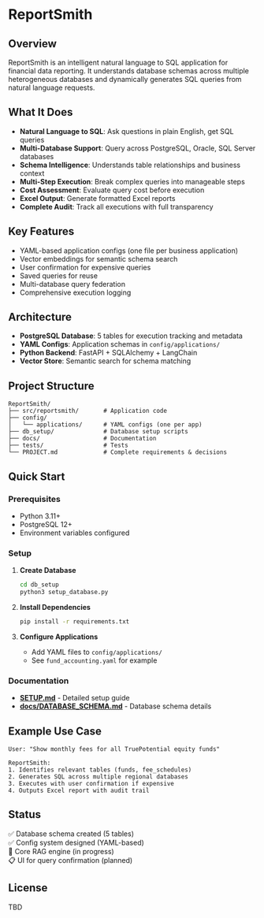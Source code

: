 # ReportSmith

## Overview
ReportSmith is an intelligent natural language to SQL application for financial data reporting. It understands database schemas across multiple heterogeneous databases and dynamically generates SQL queries from natural language requests.

## What It Does
- **Natural Language to SQL**: Ask questions in plain English, get SQL queries
- **Multi-Database Support**: Query across PostgreSQL, Oracle, SQL Server databases
- **Schema Intelligence**: Understands table relationships and business context
- **Multi-Step Execution**: Break complex queries into manageable steps
- **Cost Assessment**: Evaluate query cost before execution
- **Excel Output**: Generate formatted Excel reports
- **Complete Audit**: Track all executions with full transparency

## Key Features
- YAML-based application configs (one file per business application)
- Vector embeddings for semantic schema search
- User confirmation for expensive queries
- Saved queries for reuse
- Multi-database query federation
- Comprehensive execution logging

## Architecture
- **PostgreSQL Database**: 5 tables for execution tracking and metadata
- **YAML Configs**: Application schemas in `config/applications/`
- **Python Backend**: FastAPI + SQLAlchemy + LangChain
- **Vector Store**: Semantic search for schema matching

## Project Structure

```
ReportSmith/
├── src/reportsmith/       # Application code
├── config/
│   └── applications/      # YAML configs (one per app)
├── db_setup/              # Database setup scripts
├── docs/                  # Documentation
├── tests/                 # Tests
└── PROJECT.md             # Complete requirements & decisions
```

## Quick Start

### Prerequisites
- Python 3.11+
- PostgreSQL 12+
- Environment variables configured

### Setup

1. **Create Database**
   ```bash
   cd db_setup
   python3 setup_database.py
   ```

2. **Install Dependencies**
   ```bash
   pip install -r requirements.txt
   ```

3. **Configure Applications**
   - Add YAML files to `config/applications/`
   - See `fund_accounting.yaml` for example

### Documentation
- **[SETUP.md](SETUP.md)** - Detailed setup guide
- **[docs/DATABASE_SCHEMA.md](docs/DATABASE_SCHEMA.md)** - Database schema details

## Example Use Case
```
User: "Show monthly fees for all TruePotential equity funds"

ReportSmith:
1. Identifies relevant tables (funds, fee_schedules)
2. Generates SQL across multiple regional databases
3. Executes with user confirmation if expensive
4. Outputs Excel report with audit trail
```

## Status
✅ Database schema created (5 tables)  
✅ Config system designed (YAML-based)  
🚧 Core RAG engine (in progress)  
📋 UI for query confirmation (planned)

## License
TBD